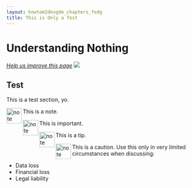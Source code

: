 ```yaml
---
layout: howtom2devgde_chapters_fedg
title: This is Only a Test
---
```

 
<h1 id="fedg_css-preprocess-overview">Understanding Nothing</h1>

<p><a href="{{ site.githuburl }}m2fedg/css/css-preprocess.md" target="_blank"><em>Help us improve this page</em></a>&nbsp;<img src="{{ site.baseurl }}common/images/newWindow.gif"/></p>

<h2>Test</h2>

This is a test section, yo.

<div class="bs-callout bs-callout-info" id="info">
  <img src="{{ site.baseurl }}common/images/icon_note.png" alt="note" align="left" width="40" />
<span class="glyphicon-class">
  <p>This is a note. </p></span>
  </div>
  
  <div class="bs-callout bs-callout-warning" id="warning">
    <img src="{{ site.baseurl }}common/images/icon_important.png" alt="note" align="left" width="40" />
	<span class="glyphicon-class">
    <p>This is important. </p></span>
  </div>
  
<div class="bs-callout bs-callout-warning" id="warning">
  <img src="{{ site.baseurl }}common/images/icon_tip.png" alt="note" align="left" width="40" />
<span class="glyphicon-class">
  <p>This is a tip. </p></span>
</div>

<div class="bs-callout bs-callout-danger" id="danger">
  <img src="{{ site.baseurl }}common/images/icon_caution.png" alt="note" align="left" width="40" />
<span class="glyphicon-class">
  <p>This is a caution. Use this only in very limited circumstances when discussing:
  <ul class="note"><li>Data loss</li>
  <li>Financial loss</li>
  <li>Legal liability</li></ul></p></span>
</div>

